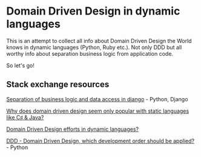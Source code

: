 # Domain Driven Design in dynamic languages
This is an attempt to collect all info about Domain Driven Design the World knows in dynamic languages (Python, Ruby etc.). Not only DDD but all worthy info about separation business logic from application code.

So let's go!

## Stack exchange resources
[Separation of business logic and data access in django](http://stackoverflow.com/q/12578908/3606603) - Python, Django

[Why does domain driven design seem only popular with static languages like C♯ & Java?](http://stackoverflow.com/q/4201846/3606603)

[Domain Driven Design efforts in dynamic languages?](http://stackoverflow.com/q/1748577/3606603)

[DDD - Domain Driven Design, which development order should be applied?](http://programmers.stackexchange.com/q/235170/237421) - Python

